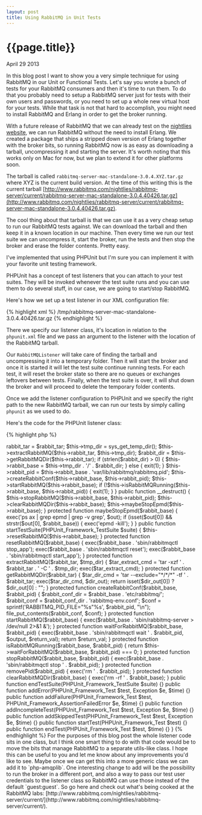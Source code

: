 ```yaml
---
layout: post
title: Using RabbitMQ in Unit Tests
---
```


# {{page.title}}

<span class="meta">April 29 2013</span>

In this blog post I want to show you a very simple technique for using RabbitMQ in our Unit or Functional Tests. Let's say you wrote a bunch of tests for your RabbitMQ consumers and then it's time to run them. To do that you probably need to setup a RabbitMQ server just for tests with their own users and passwords, or you need to set up a whole new virtual host for your tests. While that task is not that hard to accomplish, you might need to install RabbitMQ and Erlang in order to get the broker running.

With a future release of RabbitMQ that we can already test on the [nightlies website](http://www.rabbitmq.com/nightlies/rabbitmq-server/current/), we can run RabbitMQ without the need to install Erlang. We created a package that ships a stripped down version of Erlang together with the broker bits, so running RabbitMQ now is as easy as downloading a tarball, uncompressing it and starting the server. It's worth noting that this works only on Mac for now, but we plan to extend it for other platforms soon.

The tarball is called `rabbitmq-server-mac-standalone-3.0.4.XYZ.tar.gz` where XYZ is the current build version. At the time of this writing this is the current tarball [http://www.rabbitmq.com/nightlies/rabbitmq-server/current/rabbitmq-server-mac-standalone-3.0.4.40426.tar.gz](http://www.rabbitmq.com/nightlies/rabbitmq-server/current/rabbitmq-server-mac-standalone-3.0.4.40426.tar.gz).

The cool thing about that tarball is that we can use it as a very cheap setup to run our RabbitMQ tests against. We can download the tarball and then keep it in a known location in our machine. Then every time we run our test suite we can uncompress it, start the broker, run the tests and then stop the broker and erase the folder contents. Pretty easy.

I've implemented that using PHPUnit but I'm sure you can implement it with your favorite unit testing framework.

PHPUnit has a concept of test listeners that you can attach to your test suites. They will be invoked whenever the test suite runs and you can use them to do several stuff, in our case, we are going to start/stop RabbitMQ.

Here's how we set up a test listener in our XML configuration file:

{% highlight xml %}
<listeners>
    <listener class="RabbitMQListener" file="PhpAmqpLib/Tests/RabbitMQListener.php">
        <arguments>
            <string>/tmp/rabbitmq-server-mac-standalone-3.0.4.40426.tar.gz</string>
        </arguments>
    </listener>
</listeners>
{% endhighlight %}

There we specify our listener class, it's location in relation to the `phpunit.xml` file and we pass an argument to the listener with the location of the RabbitMQ tarball.

Our `RabbitMQListener` will take care of finding the tarball and uncompressing it into a temporary folder. Then it will start the broker and once it is started it will let the test suite continue running tests. For each test, it will reset the broker state so there are no queues or exchanges leftovers between tests. Finally, when the test suite is over, it will shut down the broker and will proceed to delete the temporary folder contents.

Once we add the listener configuration to PHPUnit and we specify the right path to the new RabbitMQ tarball, we can run our tests by simply calling `phpunit` as we used to do.

Here's the code for the PHPUnit listener class:

{% highlight php %}
<?php

class RabbitMQListener implements PHPUnit_Framework_TestListener 
{
    protected $tmp_dir;
    protected $rabbit_base;
    protected $rabbit_tar;
    protected $rabbit_pid;

    public function __construct($rabbit_tar) 
    {
        $this->rabbit_tar = $rabbit_tar;
        $this->tmp_dir = sys_get_temp_dir();

        $this->extractRabbitMQ($this->rabbit_tar, $this->tmp_dir);

        $rabbit_dir = $this->getRabbitMQDir($this->rabbit_tar);

        if (strlen($rabbit_dir) > 0) {
            $this->rabbit_base = $this->tmp_dir . '/' . $rabbit_dir;
        } else {
            exit(1);
        }

        $this->rabbit_pid = $this->rabbit_base . 'var/lib/rabbitmq/rabbitmq.pid';

        $this->createRabbitConf($this->rabbit_base, $this->rabbit_pid);

        $this->startRabbitMQ($this->rabbit_base);

        if (!$this->isRabbitMQRunning($this->rabbit_base, $this->rabbit_pid)) {
            exit(1);
        }
    }

    public function __destruct()
    {
        $this->stopRabbitMQ($this->rabbit_base, $this->rabbit_pid);
        $this->clearRabbitMQDir($this->rabbit_base);

        $this->maybeStopEpmd($this->rabbit_base);
    }

    protected function maybeStopEpmd($rabbit_base)
    {
        exec('ps ax | grep epmd | grep -v grep', $out);

        if (isset($out[0]) && strstr($out[0], $rabbit_base)) {
            exec('epmd -kill');
        }
    }

    public function startTestSuite(PHPUnit_Framework_TestSuite $suite)
    {
        $this->resetRabbitMQ($this->rabbit_base);
    }

    protected function resetRabbitMQ($rabbit_base)
    {
        exec($rabbit_base . 'sbin/rabbitmqctl stop_app');
        exec($rabbit_base . 'sbin/rabbitmqctl reset');
        exec($rabbit_base . 'sbin/rabbitmqctl start_app');
    }

    protected function extractRabbitMQ($rabbit_tar, $tmp_dir)
    {
        $tar_extract_cmd = 'tar -xzf ' . $rabbit_tar . ' -C ' . $tmp_dir;
        exec($tar_extract_cmd);
    }

    protected function getRabbitMQDir($rabbit_tar)
    {
        $tar_dir_cmd = 'tar --exclude="*/*/*" -tf ' . $rabbit_tar;
        exec($tar_dir_cmd, $dir_out);

        return isset($dir_out[0]) ? $dir_out[0] : "";
    }

    protected function createRabbitConf($rabbit_base, $rabbit_pid)
    {
        $rabbit_conf_dir = $rabbit_base . 'etc/rabbitmq/';
        $rabbit_conf = $rabbit_conf_dir . 'rabbitmq-env.conf';
        $conf = sprintf('RABBITMQ_PID_FILE="%s"%s', $rabbit_pid, "\n");

        file_put_contents($rabbit_conf, $conf);
    }

    protected function startRabbitMQ($rabbit_base)
    {
        exec($rabbit_base . 'sbin/rabbitmq-server > /dev/null 2>&1 &');
    }

    protected function waitForRabbitMQ($rabbit_base, $rabbit_pid)
    {
        exec($rabbit_base . 'sbin/rabbitmqctl wait ' . $rabbit_pid, $output, $return_val);
        return $return_val;
    }

    protected function isRabbitMQRunning($rabbit_base, $rabbit_pid)
    {
        return $this->waitForRabbitMQ($rabbit_base, $rabbit_pid) === 0;
    }

    protected function stopRabbitMQ($rabbit_base, $rabbit_pid)
    {
        exec($rabbit_base . 'sbin/rabbitmqctl stop ' . $rabbit_pid);
    }

    protected function removePid($rabbit_pid)
    {
        exec('rm ' . $rabbit_pid);
    }

    protected function clearRabbitMQDir($rabbit_base)
    {
        exec('rm -rf ' . $rabbit_base);
    }

    public function endTestSuite(PHPUnit_Framework_TestSuite $suite)
    {}

    public function addError(PHPUnit_Framework_Test $test, Exception $e, $time)
    {}

    public function addFailure(PHPUnit_Framework_Test $test, PHPUnit_Framework_AssertionFailedError $e, $time)
    {}

    public function addIncompleteTest(PHPUnit_Framework_Test $test, Exception $e, $time)
    {}

    public function addSkippedTest(PHPUnit_Framework_Test $test, Exception $e, $time)
    {}

    public function startTest(PHPUnit_Framework_Test $test)
    {}

    public function endTest(PHPUnit_Framework_Test $test, $time)
    {}
}
{% endhighlight %}

For the purposes of this blog post the whole listener code sits in one class, but I think one smart thing to do with that code would be to move the bits that manage RabbitMQ to a separate utils-like class.

I hope this can be useful to you and let me know about any improvements you'd like to see. Maybe once we can get this into a more generic class we can add it to `php-amqplib`. One interesting change to add will be the possibility to run the broker in a different port, and also a way to pass our test user credentials to the listener class so RabbitMQ can use those instead of the default `guest:guest`.

So go here and check out what's being cooked at the RabbitMQ labs: [http://www.rabbitmq.com/nightlies/rabbitmq-server/current/](http://www.rabbitmq.com/nightlies/rabbitmq-server/current/).